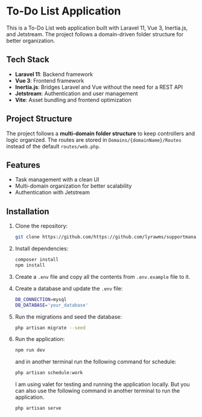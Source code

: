 # To-Do List Application

This is a To-Do List web application built with Laravel 11, Vue 3, Inertia.js, and Jetstream. The project follows a
domain-driven folder structure for better organization.

## Tech Stack

- **Laravel 11**: Backend framework
- **Vue 3**: Frontend framework
- **Inertia.js**: Bridges Laravel and Vue without the need for a REST API
- **Jetstream**: Authentication and user management
- **Vite**: Asset bundling and frontend optimization

## Project Structure

The project follows a **multi-domain folder structure** to keep controllers and logic organized. The routes are
stored in `Domains/{domainName}/Routes` instead of the default `routes/web.php`.

## Features

- Task management with a clean UI
- Multi-domain organization for better scalability
- Authentication with Jetstream

## Installation

1. Clone the repository:
   ```sh
   git clone https://github.com/https://github.com/lyrawms/supportmanager.git
    ```

2. Install dependencies:
   ```sh
   composer install
   npm install
   ```

3. Create a ```.env``` file and copy all the contents from ```.env.example``` file to it.

4. Create a database and update the `.env` file:
   ```sh
   DB_CONNECTION=mysql
   DB_DATABASE='your_database'
   ```

5. Run the migrations and seed the database:
   ```sh
   php artisan migrate --seed
   ```

6. Run the application:
   ```sh
   npm run dev
   ```

   and in another terminal run the following command for schedule:

    ```sh
    php artisan schedule:work
   ```

   I am using valet for testing and running the application locally. But you can also use the following command in
   another
   terminal to run the application.

   ```sh
   php artisan serve
   ```
